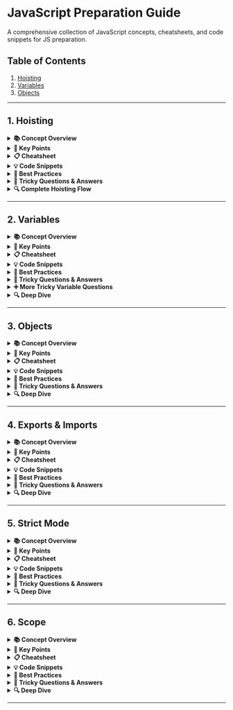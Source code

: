 # JavaScript Preparation Guide

A comprehensive collection of JavaScript concepts, cheatsheets, and code snippets for JS preparation.

## Table of Contents

1. [Hoisting](#hoisting)
2. [Variables](#variables)
3. [Objects](#objects)

---

## 1. Hoisting

<details>
<summary><strong>📚 Concept Overview</strong></summary>

Hoisting is a JavaScript mechanism where variable and function declarations are moved to the top of their scope during compilation, before the code actually runs.

</details>

<details>
<summary><strong>🎯 Key Points</strong></summary>

- **Function declarations**: Fully hoisted (both declaration and definition)
- **var variables**: Hoisted but initialized to `undefined`
- **let/const variables**: Hoisted but in Temporal Dead Zone (TDZ)
- **Function expressions**: Not hoisted
- **Arrow functions**: Not hoisted

</details>

<details>
<summary><strong>📋 Cheatsheet</strong></summary>

| Declaration Type     | Hoisted?     | Initial Value | Accessible Before Declaration? |
| -------------------- | ------------ | ------------- | ------------------------------ |
| Function Declaration | ✅ Yes       | Function      | ✅ Yes                         |
| var                  | ⚠️ Partially | undefined     | ✅ Yes (but undefined)         |
| let                  | ❌ TDZ       | -             | ❌ No (ReferenceError)         |
| const                | ❌ TDZ       | -             | ❌ No (ReferenceError)         |
| Function Expression  | ❌ No        | -             | ❌ No                          |
| Arrow Function       | ❌ No        | -             | ❌ No                          |

</details>

<details>
<summary><strong>💡 Code Snippets</strong></summary>

#### Basic Hoisting Examples

```javascript
// 1. Function Declaration (Fully Hoisted)
hoistedFunc(); // ✅ Works!
function hoistedFunc() {
  console.log("I'm fully hoisted!");
}

// 2. var Variable (Partially Hoisted)
console.log(varVar); // undefined (hoisted but not initialized)
var varVar = "I'm a var variable";

// 3. let/const Variables (TDZ)
// console.log(letVar); // ❌ ReferenceError: Cannot access 'letVar' before initialization
let letVar = "I'm a let variable";
const constVar = "I'm a const variable";
```

#### Temporal Dead Zone (TDZ) Demonstration

```javascript
// TDZ Example
console.log("Entering scope...");

// This would cause ReferenceError
// console.log(tdzVar);

let tdzVar = "I'm in TDZ";
console.log("After declaration:", tdzVar); // ✅ Works
```

#### Function vs Variable Hoisting Precedence

```javascript
// Function declaration takes precedence over variable declaration
myFunc(); // ✅ Calls the function, not undefined

var myFunc = "I'm a variable";

function myFunc() {
  console.log("I'm a function!");
}

console.log("After declarations, myFunc is:", myFunc); // Now it's the variable
```

#### Block Scope Hoisting

```javascript
// var leaks to function scope
function example() {
  if (true) {
    var leakedVar = "I'm leaked to function scope";
  }
  console.log("leakedVar accessible:", leakedVar); // ✅ Works
}

// let stays in block scope
function example2() {
  if (true) {
    let blockVar = "I'm contained in block";
    console.log("blockVar inside block:", blockVar); // ✅ Works
  }
  // console.log("blockVar outside block:", blockVar); // ❌ ReferenceError
}
```

#### Common Pitfalls

```javascript
// Pitfall 1: Variable Shadowing
var shadowVar = "global";
function shadowExample() {
  console.log("Before declaration:", shadowVar); // undefined (local is hoisted)
  var shadowVar = "local";
  console.log("After declaration:", shadowVar); // "local"
}

// Pitfall 2: Function Redeclaration
function duplicate() {
  return "First declaration";
}
function duplicate() {
  return "Second declaration wins!"; // This overwrites the first
}
```

</details>

<details>
<summary><strong>🚀 Best Practices</strong></summary>

✅ **Do's:**

- Use `let` and `const` instead of `var`
- Declare variables at the top of their scope
- Use function declarations for hoisting benefits
- Be aware of TDZ with `let`/`const`
- Use block scope to prevent variable leakage

❌ **Don'ts:**

- Don't use `var` (use `let`/`const` instead)
- Don't access variables before declaration
- Don't rely on hoisting for readability
- Don't create variable shadowing issues

</details>

<details>
<summary><strong>🎯 Tricky Questions & Answers</strong></summary>

#### Basic Hoisting Questions

**Q: What will this output?**

```javascript
console.log(x);
var x = 5;
```

**A:** `undefined` (var is hoisted but not initialized)

**Q: What will this output?**

```javascript
console.log(y);
let y = 5;
```

**A:** `ReferenceError: Cannot access 'y' before initialization` (TDZ)

**Q: What will this output?**

```javascript
myFunc();
function myFunc() {
  console.log("Hello");
}
```

**A:** `'Hello'` (function declarations are fully hoisted)

#### Function vs Variable Hoisting

**Q: What will this output?**

```javascript
console.log(typeof myFunc);
var myFunc = "I'm a variable";
function myFunc() {
  return "I'm a function";
}
console.log(typeof myFunc);
```

**A:**

- First: `'function'` (function declaration takes precedence)
- Second: `'string'` (variable assignment overwrites function)

**Q: What will this output?**

```javascript
funcExpr(); // This will cause an error
var funcExpr = function () {
  console.log("Function expression");
};
```

**A:** `TypeError: funcExpr is not a function` (function expressions are not hoisted)

#### Temporal Dead Zone (TDZ) Questions

**Q: What will this output?**

```javascript
console.log(tdzVar);
let tdzVar = "I'm in TDZ";
```

**A:** `ReferenceError: Cannot access 'tdzVar' before initialization`

**Q: What will this output?**

```javascript
{
  console.log(blockVar);
  let blockVar = "block scoped";
}
```

**A:** `ReferenceError: Cannot access 'blockVar' before initialization` (TDZ applies in block scope too)

**Q: What will this output?**

```javascript
console.log(typeof undeclaredVar);
console.log(typeof declaredVar);
let declaredVar = "I exist";
```

**A:**

- First: `'undefined'` (undeclared variable)
- Second: `ReferenceError` (TDZ for declared variable)

#### Block Scope vs Function Scope

**Q: What will this output?**

```javascript
function scopeTest() {
  if (true) {
    var functionScoped = "I'm function scoped";
    let blockScoped = "I'm block scoped";
  }
  console.log(functionScoped); // This works
  console.log(blockScoped); // This will error
}
scopeTest();
```

**A:**

- First: `"I'm function scoped"` (var leaks to function scope)
- Second: `ReferenceError: blockScoped is not defined` (let stays in block)

**Q: What will this output?**

```javascript
var globalVar = "global";
function shadowTest() {
  console.log(globalVar);
  var globalVar = "local";
  console.log(globalVar);
}
shadowTest();
```

**A:**

- First: `undefined` (local var is hoisted, shadowing global)
- Second: `"local"` (after assignment)

#### Advanced Hoisting Scenarios

**Q: What will this output?**

```javascript
console.log(a, b, c);
var a = 1;
let b = 2;
const c = 3;
```

**A:** `undefined ReferenceError ReferenceError` (var hoisted, let/const in TDZ)

**Q: What will this output?**

```javascript
function test() {
  console.log(hoistedFunc());
  function hoistedFunc() {
    return "I'm hoisted!";
  }
}
test();
```

**A:** `"I'm hoisted!"` (function declarations are fully hoisted)

**Q: What will this output?**

```javascript
console.log(arrowFunc());
let arrowFunc = () => "I'm an arrow function";
```

**A:** `ReferenceError: Cannot access 'arrowFunc' before initialization` (arrow functions are not hoisted)

#### Tricky Tricky Questions

**Q: What will this output?**

```javascript
var x = 1;
if (true) {
  var x = 2;
  console.log(x);
}
console.log(x);
```

**A:**

- First: `2` (same variable, reassigned)
- Second: `2` (var is function-scoped, not block-scoped)

**Q: What will this output?**

```javascript
let x = 1;
if (true) {
  let x = 2;
  console.log(x);
}
console.log(x);
```

**A:**

- First: `2` (block-scoped variable)
- Second: `1` (different variable, outer scope unchanged)

**Q: What will this output?**

```javascript
function duplicate() {
  return "First";
}
function duplicate() {
  return "Second";
}
console.log(duplicate());
```

**A:** `"Second"` (second function declaration overwrites the first)

**Q: What’s wrong here?**

```javascript
const obj = { a: 1 };
obj = { a: 2 };
```

**A:** `TypeError: Assignment to constant variable.` (const prevents rebinding; object can still mutate)

**Q: Does this throw an error?**

```javascript
const obj = { a: 1 };
obj.a = 100;
console.log(obj.a);
```

**A:** `100` (const protects the binding, not the object's contents)

**Q: Can you redeclare a variable?**

```javascript
let a = 10;
let a = 20;
```

**A:** `SyntaxError: Identifier 'a' has already been declared` (cannot redeclare let/const in the same scope)

```javascript
var b = 10;
var b = 20;
console.log(b);
```

**A:** `20` (var allows redeclaration in the same scope)

**Q: Guess the output?**

```javascript
(function () {
  console.log(typeof a);
  var a = 10;
})();
```

**A:** `'undefined'` (`var a` is hoisted, but value assignment isn't; typeof sees undefined)

#### Code Execution Order Questions

**Q: What will this output?**

```javascript
console.log("1");
setTimeout(() => console.log("2"), 0);
console.log("3");
```

**A:** `1, 3, 2` (hoisting doesn't affect async execution)

**Q: What will this output?**

```javascript
var i;
for (i = 0; i < 3; i++) {
  setTimeout(() => console.log(i), 100);
}
```

**A:** `3, 3, 3` (var is function-scoped, all closures reference same variable)

**Q: What will this output?**

```javascript
for (let i = 0; i < 3; i++) {
  setTimeout(() => console.log(i), 100);
}
```

**A:** `0, 1, 2` (let is block-scoped, each iteration creates new variable)

#### Deep Understanding Questions

**Q: Explain the difference between hoisting and scope**
**A:** Hoisting moves declarations to the top of their scope during compilation, while scope determines where variables are accessible. Hoisting doesn't change scope - it just moves declarations.

**Q: Why does TDZ exist for let/const but not var?**
**A:** TDZ prevents accessing variables before declaration, making code more predictable and catching errors early. var was designed to be more forgiving but this led to confusing behavior.

**Q: How does hoisting work with function expressions vs declarations?**
**A:** Function declarations are fully hoisted (both declaration and definition), while function expressions are treated like variables - only the declaration is hoisted, not the assignment.

**Q: What's the hoisting precedence order?**
**A:** 1) Function declarations (highest), 2) Variable declarations (var, let, const), 3) Function expressions and assignments (lowest).

**Q: Explain variable shadowing in the context of hoisting**
**A:** When a local variable has the same name as a global variable, the local declaration is hoisted, creating a "shadow" that prevents access to the global variable within that scope.

</details>

<details>
<summary><strong>🔍 Complete Hoisting Flow</strong></summary>

1. JavaScript engine scans the code
2. Hoists function declarations to top
3. Hoists variable declarations to top
4. Initializes `var` to `undefined`
5. Leaves `let`/`const` in TDZ
6. Executes code line by line

</details>

---

## 2. Variables

<details>
<summary><strong>📚 Concept Overview</strong></summary>

JavaScript variables are bindings to values. The three declaration forms are `var`, `let`, and `const`, each with different scoping and hoisting behaviors. Prefer `const` by default, use `let` for reassignments, and avoid `var` in modern code.

</details>

<details>
<summary><strong>🎯 Key Points</strong></summary>

- **var**: Function-scoped, hoisted with `undefined`, re-declarable, re-assignable, can attach to `globalThis` in scripts
- **let**: Block-scoped, hoisted but in TDZ, not re-declarable in same scope, re-assignable
- **const**: Block-scoped, hoisted but in TDZ, not re-declarable, not re-assignable (binding is constant)
- **Shadowing**: Inner binding with same name hides outer binding
- **Modules vs scripts**: Top-level `var` attaches to global only in scripts, not ES modules; top-level `this` differs

</details>

<details>
<summary><strong>📋 Cheatsheet</strong></summary>

| Feature                     | var                     | let       | const             |
| --------------------------- | ----------------------- | --------- | ----------------- |
| Scope                       | Function                | Block     | Block             |
| Hoisted?                    | Yes (init to undefined) | Yes (TDZ) | Yes (TDZ)         |
| Re-declare same scope       | Yes                     | No        | No                |
| Re-assign                   | Yes                     | Yes       | No (binding only) |
| Attaches to global (script) | Yes                     | No        | No                |

</details>

<details>
<summary><strong>💡 Code Snippets</strong></summary>

#### Declarations and Reassignment

```javascript
var a = 1;
a = 2;
var a = 3; // OK (but avoid)
let b = 1;
b = 2; // OK
// let b = 3;                  // ❌ SyntaxError (same scope)
const c = 1; // c = 2;         // ❌ TypeError (rebinding)
```

#### const with Objects/Arrays

```javascript
const user = { name: "A" };
user.name = "B"; // ✅ allowed (mutating object)
// user = {};      // ❌ TypeError (rebinding)
```

#### Shadowing

```javascript
let x = "outer";
{
  let x = "inner";
  console.log(x); // 'inner'
}
console.log(x); // 'outer'
```

</details>

<details>
<summary><strong>🚀 Best Practices</strong></summary>

- Prefer `const`; use `let` when reassignment is required
- Avoid `var` in modern code
- Declare variables in the narrowest scope close to first use
- Initialize on declaration to avoid TDZ surprises
- Avoid accidental globals; use modules or `'use strict'`

</details>

<details>
<summary><strong>🎯 Tricky Questions & Answers</strong></summary>

#### Hoisting and TDZ in Variables

```javascript
console.log(a); // undefined (var hoisted)
var a = 1;

// console.log(b); // ❌ ReferenceError (TDZ)
let b = 2;

// console.log(c); // ❌ ReferenceError (TDZ)
const c = 3;
```

#### Scope and Shadowing

```javascript
var g = "global";
function demo() {
  console.log(g); // undefined (local var g is hoisted and shadows global)
  var g = "local";
  console.log(g); // 'local'
}
demo();
```

#### Loops, Closures, Scope, and Hoisting

```javascript
for (var i = 0; i < 3; i++) setTimeout(() => console.log(i)); // 3, 3, 3
for (let j = 0; j < 3; j++) setTimeout(() => console.log(j)); // 0, 1, 2
```

- Explanation:
  - With `var`, there is a single function-scoped binding `i`. All scheduled callbacks run after the loop ends, reading the same final value (3).
  - With `let`, each iteration creates a new block-scoped binding `j`. Each callback closes over its own `j` value (0, 1, 2).
  - Hoisting: `var i` is hoisted to the function scope and initialized to `undefined` once; `let j` is hoisted per-iteration but remains in the TDZ until the iteration body begins.

</details>

<details>
<summary><strong>➕ More Tricky Variable Questions</strong></summary>

**Q: What’s wrong here?**

```javascript
const obj = { a: 1 };
obj = { a: 2 };
```

**A:** `TypeError: Assignment to constant variable.` (const prevents rebinding; the object itself could still be mutated)

**Q: Does this throw an error?**

```javascript
const obj = { a: 1 };
obj.a = 100;
console.log(obj.a);
```

**A:** `100` (const means the binding is constant, not the contents of the object)

**Q: Can you redeclare a variable?**

```javascript
let a = 10;
let a = 20;
```

**A:** `SyntaxError: Identifier 'a' has already been declared` (cannot redeclare `let`/`const` in the same scope)

```javascript
var b = 10;
var b = 20;
console.log(b);
```

**A:** `20` (`var` allows redeclaration in the same scope)

**Q: Guess the output?**

```javascript
(function () {
  console.log(typeof a);
  var a = 10;
})();
```

**A:** `'undefined'` (`var a` is hoisted, but value assignment isn't; typeof sees undefined)

</details>

<details>
<summary><strong>🔍 Deep Dive</strong></summary>

- In scripts, `var name = ...` creates `globalThis.name`; `let/const` do not
- In ES modules, top-level bindings do not attach to `globalThis`, and top-level `this` is `undefined`
- Loop `let` semantics create a fresh environment record per iteration
- Variables remain alive as long as referenced (e.g., by closures)

</details>

---

## 3. Objects

<details>
<summary><strong>📚 Concept Overview</strong></summary>

Objects are mutable key–value collections with a prototype chain. Keys are strings or symbols. Property behavior is controlled by descriptors (writable, enumerable, configurable) and accessors (get/set). Prototypes enable inheritance and method sharing across instances.

</details>

<details>
<summary><strong>🎯 Key Points</strong></summary>

- **Creation**: literals `{}`, `Object.create(proto)`, constructors, classes (prototype sugar)
- **Keys**: strings or symbols; numeric keys are coerced to strings
- **Descriptors**: data vs accessor; `writable`, `enumerable`, `configurable`
- **Prototype**: own vs inherited; use `Object.hasOwn` for own checks
- **this**: depends on call-site; arrow functions capture lexical `this`
- **Iteration**: `Object.keys/values/entries`, `for...in` (includes inherited), `Reflect.ownKeys`
- **Copying**: shallow `{...obj}` / `Object.assign`; deep `structuredClone`
- **Immutability**: `Object.freeze`/`seal`/`preventExtensions` (all shallow)
- **Objects vs Map**: Map for non-string keys, frequent add/remove, stable iteration

</details>

<details>
<summary><strong>📋 Cheatsheet</strong></summary>

| Topic               | Recommended API                                   | Notes                                     |
| ------------------- | ------------------------------------------------- | ----------------------------------------- |
| Own property check  | `Object.hasOwn(obj, key)`                         | Prefer over `hasOwnProperty` on instances |
| Get descriptor      | `Object.getOwnPropertyDescriptor(obj, key)`       | Distinguish data vs accessor              |
| Define property     | `Object.defineProperty(obj, key, desc)`           | Control writability/enumerability         |
| Create with proto   | `Object.create(proto, descriptors?)`              | Explicit prototype                        |
| Get/Set prototype   | `Object.getPrototypeOf` / `Object.setPrototypeOf` | Avoid set in hot paths                    |
| Keys/values/entries | `Object.keys/values/entries(obj)`                 | Own, enumerable string keys               |
| All own keys        | `Reflect.ownKeys(obj)`                            | Includes symbols/non-enumerables          |
| Shallow copy        | `{ ...obj }`, `Object.assign({}, obj)`            | Own enumerable string+symbol              |
| Deep clone          | `structuredClone(obj)`                            | Preserves Dates, Maps, Sets               |
| Freeze/Seal         | `Object.freeze/Seal(obj)`                         | Shallow only                              |

</details>

<details>
<summary><strong>💡 Code Snippets</strong></summary>

#### Creating Objects

```javascript
const user = { name: "Ada", age: 36 };
const bare = Object.create(null);
const proto = {
  greet() {
    return `hi ${this.name}`;
  },
};
const child = Object.create(proto, {
  name: { value: "Lin", enumerable: true, writable: true },
});

class Person {
  constructor(name) {
    this.name = name;
  }
  say() {
    return `Hello ${this.name}`;
  }
}
```

#### Descriptors (data vs accessor)

```javascript
const book = {};
Object.defineProperty(book, "title", {
  value: "JS Deep",
  writable: false,
  enumerable: true,
  configurable: true,
});
Object.defineProperty(book, "upperTitle", {
  get() {
    return this.title.toUpperCase();
  },
  enumerable: true,
});
```

#### Own vs Inherited

```javascript
const base = { a: 1 };
const obj = Object.create(base);
obj.b = 2;
Object.keys(obj); // ["b"]
"a" in obj; // true
Object.hasOwn(obj, "a"); // false
```

#### this and binding

```javascript
const counter = {
  n: 0,
  inc() {
    this.n++;
  },
};
const f = counter.inc;
// f(); // wrong: this is undefined/global
f.call(counter); // correct
const bound = counter.inc.bind(counter);
bound();
```

#### Iteration APIs

```javascript
const o = Object.create(
  { inherited: 1 },
  {
    a: { value: 1, enumerable: true },
    [Symbol("s")]: { value: 2, enumerable: true },
  }
);
Object.keys(o); // ["a"]
Object.values(o); // [1]
Object.entries(o); // [["a",1]]
Reflect.ownKeys(o); // ["a", Symbol(s)]
for (const k in o) {
  /* includes inherited enumerable keys */
}
```

#### Copying & Deep Clone

```javascript
const shallow = { ...o };
const deep = structuredClone({ d: new Date(), m: new Map([[1, "a"]]) });
```

#### Freeze vs Seal (shallow)

```javascript
const fz = Object.freeze({ a: 1, nested: { x: 1 } });
// fz.a = 2; // no-op / error in strict
fz.nested.x = 2; // allowed (freeze is shallow)
```

#### Objects vs Map

```javascript
const m = new Map();
const k = {};
m.set(k, 123);
m.get(k); // 123
```

#### To-Primitive

```javascript
const price = {
  amount: 10,
  [Symbol.toPrimitive](hint) {
    return hint === "string" ? `$${this.amount}` : this.amount;
  },
};
String(price); // "$10"
+price; // 10
```

#### Proxy + Reflect

```javascript
const target = { a: 1 };
const p = new Proxy(target, {
  get(t, k, r) {
    return Reflect.get(t, k, r);
  },
  set(t, k, v, r) {
    if (k === "a" && v < 0) return false;
    return Reflect.set(t, k, v, r);
  },
});
p.a;
p.a = -1; // fails (or throws in strict mode)
```

</details>

<details>
<summary><strong>🚀 Best Practices</strong></summary>

- Prefer literals and `Object.create` for explicit prototypes
- Use `Object.hasOwn` for own checks; avoid `hasOwnProperty` from instances
- Avoid mutating `__proto__`; do not set prototypes dynamically in hot paths
- Treat `Object.freeze`/`seal` as shallow; document immutability policy
- Prefer Map when keys aren't strings/symbols or when frequent add/remove is needed

</details>

<details>
<summary><strong>🎯 Tricky Questions & Answers</strong></summary>

#### Basic Object Questions

**Q: What will this output?**

```javascript
const obj = { a: 1 };
console.log(obj.b);
```

**A:** `undefined` (accessing non-existent property returns undefined)

**Q: What will this output?**

```javascript
const obj = { a: 1 };
console.log("a" in obj);
console.log(Object.hasOwn(obj, "a"));
```

**A:** Both `true` (property exists and is own)

#### Enumerable vs Own vs Inherited

**Q: What will this output?**

```javascript
const base = { a: 1 };
const obj = Object.create(base, { b: { value: 2, enumerable: true } });
console.log(Object.keys(obj));
console.log("a" in obj);
console.log(Object.hasOwn(obj, "a"));
```

**A:** `["b"]`, `true`, `false` (keys lists own enumerable only; `in` checks prototype chain; `hasOwn` checks only own)

**Q: What will this output?**

```javascript
const o = {};
Object.defineProperty(o, "x", { value: 1, enumerable: false });
console.log(Object.keys(o));
console.log("x" in o);
```

**A:** `[]`, `true` (non-enumerable properties are hidden from keys but still exist)

#### Getter/Setter Behavior

**Q: What will this output?**

```javascript
const src = {
  get x() {
    return Math.random();
  },
};
const a = Object.assign({}, src);
const b = { ...src };
console.log(typeof a.x);
console.log(typeof b.x);
```

**A:** Both `'number'` (getters are materialized as values during copy)

**Q: What will this output?**

```javascript
const obj = {
  get x() {
    return this._x;
  },
  set x(val) {
    this._x = val * 2;
  },
};
obj.x = 5;
console.log(obj.x);
```

**A:** `10` (setter multiplies by 2, getter returns stored value)

#### this Binding Issues

**Q: What will this output?**

```javascript
const obj = {
  n: 0,
  inc() {
    this.n++;
  },
};
const inc = obj.inc;
inc();
console.log(obj.n);
```

**A:** `0` (this becomes undefined/global, doesn't affect obj.n)

**Q: What will this output?**

```javascript
const obj = {
  n: 0,
  inc: () => {
    this.n++;
  },
};
obj.inc();
console.log(obj.n);
```

**A:** `0` (arrow function captures lexical this, not obj)

#### Symbol Keys and Enumeration

**Q: What will this output?**

```javascript
const S = Symbol("s");
const o = { [S]: 1, a: 2 };
console.log(Object.keys(o));
console.log(Reflect.ownKeys(o));
```

**A:** `["a"]`, `["a", Symbol(s)]` (keys excludes symbols, ownKeys includes them)

**Q: What will this output?**

```javascript
const sym1 = Symbol("a");
const sym2 = Symbol("a");
const obj = { [sym1]: 1, [sym2]: 2 };
console.log(obj[sym1]);
console.log(obj[sym2]);
```

**A:** `1`, `2` (symbols are unique even with same description)

#### Object vs Map Key Behavior

**Q: What will this output?**

```javascript
const obj = {};
const k1 = {};
const k2 = {};
obj[k1] = 1;
obj[k2] = 2;
console.log(obj["[object Object]"]);
```

**A:** `2` (objects are coerced to string "[object Object]", last write wins)

**Q: What will this output?**

```javascript
const map = new Map();
const k1 = {};
const k2 = {};
map.set(k1, 1);
map.set(k2, 2);
console.log(map.get(k1));
console.log(map.get(k2));
```

**A:** `1`, `2` (Map preserves object identity)

#### Freeze and Immutability

**Q: What will this output?**

```javascript
const frozen = Object.freeze({ nested: { a: 1 } });
frozen.nested.a = 2;
console.log(frozen.nested.a);
```

**A:** `2` (freeze is shallow, nested objects can still be mutated)

**Q: What will this output?**

```javascript
const sealed = Object.seal({ a: 1 });
sealed.a = 2;
sealed.b = 3;
console.log(sealed.a);
console.log(sealed.b);
```

**A:** `2`, `undefined` (seal allows modifying existing properties, not adding new ones)

#### To-Primitive Conversion

**Q: What will this output?**

```javascript
const x = {
  valueOf() {
    return 7;
  },
  toString() {
    return "obj";
  },
};
console.log(x + 1);
console.log(String(x));
```

**A:** `8`, `"obj"` (valueOf for math, toString for string context)

**Q: What will this output?**

```javascript
const obj = {
  [Symbol.toPrimitive](hint) {
    return hint === "string" ? "str" : 42;
  },
};
console.log(obj + 1);
console.log(String(obj));
```

**A:** `43`, `"str"` (Symbol.toPrimitive takes precedence over valueOf/toString)

#### DefineProperty vs Direct Assignment

**Q: What will this output?**

```javascript
const o = {};
Object.defineProperty(o, "a", { value: 1, writable: false });
o.a = 2;
console.log(o.a);
```

**A:** `1` (non-writable property cannot be changed)

**Q: What will this output?**

```javascript
const o = {};
Object.defineProperty(o, "a", { value: 1, configurable: false });
delete o.a;
console.log(o.a);
```

**A:** `1` (non-configurable property cannot be deleted)

#### **proto** and Prototype Chain

**Q: What will this output?**

```javascript
const dict = Object.create(null);
console.log(dict.hasOwnProperty);
console.log(Object.hasOwn(dict, "x"));
```

**A:** `undefined`, `false` (null prototype objects lack Object.prototype methods)

**Q: What will this output?**

```javascript
const obj = { a: 1 };
const child = Object.create(obj);
child.a = 2;
delete child.a;
console.log(child.a);
```

**A:** `1` (deleting own property reveals inherited one)

#### Property Order Rules

**Q: What will this output?**

```javascript
const o = { 2: "b", 1: "a", x: 1, y: 2 };
console.log(Object.keys(o));
```

**A:** `["1","2","x","y"]` (integer-like keys first in ascending order, then strings in insertion order)

**Q: What will this output?**

```javascript
const o = { x: 1, 1: "a", y: 2, 2: "b" };
console.log(Object.keys(o));
```

**A:** `["1","2","x","y"]` (numeric keys always come first)

#### JSON Serialization Quirks

**Q: What will this output?**

```javascript
console.log(JSON.stringify({ a: 1, b: undefined, c: Symbol() }));
```

**A:** `{"a":1}` (undefined and symbols are dropped)

**Q: What will this output?**

```javascript
console.log(JSON.stringify([undefined, null, 1]));
```

**A:** `[null,null,1]` (undefined becomes null in arrays)

**Q: What will this output?**

```javascript
const obj = {
  toJSON() {
    return { custom: true };
  },
};
console.log(JSON.stringify(obj));
```

**A:** `{"custom":true}` (toJSON method customizes serialization)

#### Spread and Object.assign Behavior

**Q: What will this output?**

```javascript
const base = {};
Object.defineProperty(base, "hidden", { value: 1, enumerable: false });
console.log({ ...base }.hidden);
```

**A:** `undefined` (spread only copies enumerable properties)

**Q: What will this output?**

```javascript
const target = { a: 1 };
const source = { a: 2, b: 3 };
Object.assign(target, source);
console.log(target);
```

**A:** `{a: 2, b: 3}` (Object.assign mutates target and returns it)

#### Proxy and Reflect

**Q: What will this output?**

```javascript
const target = { a: 1 };
const proxy = new Proxy(target, {
  get(t, k, r) {
    return Reflect.get(t, k, r) * 2;
  },
});
console.log(proxy.a);
```

**A:** `2` (proxy intercepts get and doubles the value)

**Q: What will this output?**

```javascript
const target = { a: 1 };
const proxy = new Proxy(target, {
  set(t, k, v, r) {
    if (v < 0) return false;
    return Reflect.set(t, k, v, r);
  },
});
proxy.a = -1;
console.log(proxy.a);
```

**A:** `1` (setter rejects negative values, original value unchanged)

#### Deep Clone vs Shallow Copy

**Q: What will this output?**

```javascript
const original = { a: 1, nested: { b: 2 } };
const shallow = { ...original };
const deep = structuredClone(original);
original.nested.b = 3;
console.log(shallow.nested.b);
console.log(deep.nested.b);
```

**A:** `3`, `2` (shallow copy shares nested objects, deep clone doesn't)

**Q: What will this output?**

```javascript
const obj = { func: () => console.log("hi") };
const cloned = structuredClone(obj);
console.log(typeof cloned.func);
```

**A:** `'undefined'` (structuredClone cannot clone functions)

#### Optional Chaining and Nullish Coalescing

**Q: What will this output?**

```javascript
const obj = { a: { b: { c: 1 } } };
console.log(obj?.a?.b?.c);
console.log(obj?.x?.y);
```

**A:** `1`, `undefined` (optional chaining safely accesses nested properties)

**Q: What will this output?**

```javascript
const obj = { a: 0, b: null, c: undefined };
console.log(obj.a ?? "default");
console.log(obj.b ?? "default");
console.log(obj.c ?? "default");
```

**A:** `0`, `"default"`, `"default"` (nullish coalescing only uses default for null/undefined)

#### Object Equality and References

**Q: What will this output?**

```javascript
const obj1 = { a: 1 };
const obj2 = { a: 1 };
console.log(obj1 === obj2);
console.log(JSON.stringify(obj1) === JSON.stringify(obj2));
```

**A:** `false`, `true` (objects compared by reference, not value)

**Q: What will this output?**

```javascript
const obj = { a: 1 };
const copy = obj;
copy.a = 2;
console.log(obj.a);
```

**A:** `2` (copy and obj reference the same object)

#### Class Fields and Methods

**Q: What will this output?**

```javascript
class Example {
  field = 1;
  constructor() {
    this.field = 2;
  }
}
const e = new Example();
console.log(e.field);
```

**A:** `2` (constructor assignment overwrites field initialization)

**Q: What will this output?**

```javascript
class Example {
  #private = 1;
  getPrivate() {
    return this.#private;
  }
}
const e = new Example();
console.log(e.getPrivate());
console.log(e.#private);
```

**A:** `1`, `SyntaxError` (private fields are accessible within class, not outside)

#### Advanced Prototype Chain

**Q: What will this output?**

```javascript
const proto = { a: 1 };
const obj = Object.create(proto);
proto.a = 2;
console.log(obj.a);
```

**A:** `2` (prototype changes affect all objects inheriting from it)

**Q: What will this output?**

```javascript
const obj = {};
Object.setPrototypeOf(obj, { a: 1 });
console.log(obj.a);
```

**A:** `1` (setPrototypeOf changes the prototype chain)

</details>

<details>
<summary><strong>🔍 Deep Dive</strong></summary>

- **Property order**: Integer-like keys (ascending) → string keys (insertion order) → symbols
- **Performance**: Prefer `Object.create` with desired prototype over `Object.setPrototypeOf` in hot paths
- **Proxy invariants**: Must respect object invariants; use `Reflect` to preserve default semantics
- **structuredClone limitations**: Cannot clone functions, DOM nodes, or objects with circular references
- **JSON.stringify behavior**: Drops functions, symbols, undefined; converts undefined to null in arrays
- **Object equality**: Use `Object.is` for special cases (NaN, ±0); `===` for reference equality
- **Private fields**: Truly private, not accessible via bracket notation or reflection
- **Class fields**: Initialize before constructor runs; can be overridden in constructor

</details>

---

## 4. Exports & Imports

<details>
<summary><strong>📚 Concept Overview</strong></summary>

JavaScript modules provide a way to organize and share code between files. ES Modules (ESM) use `import`/`export` statements, while CommonJS uses `require()`/`module.exports`. Named exports allow multiple exports per module, while default exports provide a single primary export. Understanding the differences and best practices is crucial for modern JavaScript development.

</details>

<details>
<summary><strong>🎯 Key Points</strong></summary>

- **Named Exports**: Multiple exports per module, must be imported with exact names or aliased
- **Default Exports**: Single primary export per module, can be imported with any name
- **Mixed Exports**: Combine both named and default exports in one module
- **ES Modules vs CommonJS**: ESM is static, CommonJS is dynamic; ESM supports top-level await
- **Import Types**: Named, default, namespace, and dynamic imports
- **Re-exports**: Forward exports from other modules without importing them locally
- **Module Resolution**: Node.js resolves paths based on file extensions and package.json

</details>

<details>
<summary><strong>📋 Cheatsheet</strong></summary>

| Export Type      | Syntax                                    | Import Syntax                              | Notes                                 |
| ---------------- | ----------------------------------------- | ------------------------------------------ | ------------------------------------- |
| Named Export     | `export const x = 1;`                     | `import { x } from './module';`            | Multiple per module, exact name match |
| Default Export   | `export default class X {}`               | `import X from './module';`                | One per module, any import name       |
| Mixed Export     | `export const x = 1; export default y;`   | `import y, { x } from './module';`         | Default first, then named in braces   |
| Re-export        | `export { x } from './module';`           | `import { x } from './current';`           | Forward without local import          |
| Namespace Import | `export const x = 1; export const y = 2;` | `import * as ns from './module';`          | Access as `ns.x`, `ns.y`              |
| Dynamic Import   | N/A                                       | `const module = await import('./module');` | Runtime loading, returns promise      |
| CommonJS Export  | `module.exports = x;`                     | `const x = require('./module');`           | Node.js legacy, dynamic               |
| CommonJS Named   | `exports.x = 1;`                          | `const { x } = require('./module');`       | Destructuring from module.exports     |

</details>

<details>
<summary><strong>💡 Code Snippets</strong></summary>

#### Named Exports

```javascript
// math.js
export const PI = 3.14159;
export function add(a, b) {
  return a + b;
}
export class Calculator {
  constructor() {
    this.result = 0;
  }
  add(x) {
    this.result += x;
    return this;
  }
}

// main.js
import { PI, add, Calculator } from "./math.js";
console.log(PI); // 3.14159
console.log(add(2, 3)); // 5
const calc = new Calculator();
```

#### Default Exports

```javascript
// app.js
export default class App {
  constructor(name) {
    this.name = name;
  }
  start() {
    console.log(`${this.name} started!`);
  }
}

// main.js
import MyApp from "./app.js"; // Can use any name
import App from "./app.js"; // Or the original name
const app = new MyApp("MyApp");
app.start(); // "MyApp started!"
```

#### Mixed Exports

```javascript
// utils.js
export const VERSION = "1.0.0";
export const DEBUG = true;

export default function main() {
  console.log("Main function");
}

// main.js
import main, { VERSION, DEBUG } from "./utils.js";
// Default import first, then named imports in braces
```

#### Re-exports

```javascript
// lib/index.js
export { add, subtract } from "./math.js";
export { default as Calculator } from "./calculator.js";
export * from "./utils.js"; // Re-export all named exports

// main.js
import { add, subtract, Calculator } from "./lib/index.js";
// No need to know the internal file structure
```

#### Dynamic Imports

```javascript
// Dynamic loading based on condition
async function loadModule(moduleName) {
  try {
    const module = await import(`./modules/${moduleName}.js`);
    return module.default || module;
  } catch (error) {
    console.error("Failed to load module:", error);
    return null;
  }
}

// Usage
const mathModule = await loadModule("math");
```

#### CommonJS vs ES Modules

```javascript
// CommonJS (Node.js)
// math.js
module.exports = {
  add: (a, b) => a + b,
  subtract: (a, b) => a - b,
};

// main.js
const math = require("./math.js");
console.log(math.add(2, 3)); // 5

// ES Modules (Modern)
// math.js
export function add(a, b) {
  return a + b;
}
export function subtract(a, b) {
  return a - b;
}

// main.js
import { add, subtract } from "./math.js";
console.log(add(2, 3)); // 5
```

#### Namespace Imports

```javascript
// utils.js
export const formatDate = (date) => date.toISOString();
export const formatCurrency = (amount) => `$${amount}`;
export const validateEmail = (email) => email.includes("@");

// main.js
import * as Utils from "./utils.js";
console.log(Utils.formatDate(new Date()));
console.log(Utils.formatCurrency(100));
console.log(Utils.validateEmail("test@example.com"));
```

#### Import Aliasing

```javascript
// math.js
export function add(a, b) {
  return a + b;
}
export function multiply(a, b) {
  return a * b;
}

// main.js
import { add as sum, multiply as product } from "./math.js";
console.log(sum(2, 3)); // 5
console.log(product(2, 3)); // 6
```

#### Top-level Await (ES Modules)

```javascript
// config.js
export const config = await fetch("/api/config").then((r) => r.json());

// main.js
import { config } from "./config.js";
console.log("Config loaded:", config);
// Only works in ES modules, not CommonJS
```

</details>

<details>
<summary><strong>🚀 Best Practices</strong></summary>

- **Use named exports** for utility functions and constants; use default exports for main classes/components
- **Prefer ES Modules** over CommonJS for new code; they're the standard and support top-level await
- **Use re-exports** to create clean public APIs and hide internal module structure
- **Avoid circular dependencies**; they can cause issues with both ESM and CommonJS
- **Use dynamic imports** for code splitting and lazy loading to improve performance
- **Be consistent** with import/export patterns across your codebase
- **Use TypeScript** for better module resolution and type safety

</details>

<details>
<summary><strong>🎯 Tricky Questions & Answers</strong></summary>

#### Basic Export/Import Behavior

**Q: What will this output?**

```javascript
// math.js
export const x = 1;
export const y = 2;

// main.js
import { x, z } from "./math.js";
console.log(x);
console.log(z);
```

**A:** `1`, `ReferenceError: z is not defined` (importing non-existent named export causes error)

**Q: What will this output?**

```javascript
// app.js
export default class App {}
export const VERSION = "1.0.0";

// main.js
import App, { VERSION } from "./app.js";
console.log(typeof App);
console.log(VERSION);
```

**A:** `'function'` (class is a function), `'1.0.0'` (mixed import works correctly)

#### Default Export Behavior

**Q: What will this output?**

```javascript
// module.js
export default function () {
  return "default";
}
export const named = "named";

// main.js
import anyName, { named } from "./module.js";
console.log(anyName());
console.log(named);
```

**A:** `'default'`, `'named'` (default export can be imported with any name)

**Q: What will this output?**

```javascript
// module.js
export default { x: 1, y: 2 };

// main.js
import obj from "./module.js";
console.log(obj.x);
```

**A:** `1` (default export can be any value, including objects)

#### Import/Export Aliasing

**Q: What will this output?**

```javascript
// math.js
export function add(a, b) {
  return a + b;
}

// main.js
import { add as sum } from "./math.js";
console.log(sum(2, 3));
console.log(add(2, 3));
```

**A:** `5`, `ReferenceError: add is not defined` (aliased import hides original name)

**Q: What will this output?**

```javascript
// utils.js
export const x = 1;
export const y = 2;

// main.js
import { x as y, y as x } from "./utils.js";
console.log(x, y);
```

**A:** `2, 1` (aliases swap the values)

#### Re-export Behavior

**Q: What will this output?**

```javascript
// inner.js
export const x = 1;
export default 'default';

// middle.js
export { x } from './inner.js';
export { default } from './inner.js';

// main.js
import defaultExport, { x } from './middle.js';
console.log(defaultExport);
console.log(x);
```

**A:** `'default'`, `1` (re-exports forward both named and default exports)

**Q: What will this output?**

```javascript
// math.js
export const add = (a, b) => a + b;

// index.js
export { add as sum } from "./math.js";

// main.js
import { sum } from "./index.js";
console.log(sum(2, 3));
```

**A:** `5` (re-export with alias works correctly)

#### CommonJS vs ES Modules

**Q: What will this output?**

```javascript
// module.js (CommonJS)
module.exports = { x: 1, y: 2 };

// main.js (ES Module)
import obj from "./module.js";
console.log(obj.x);
```

**A:** `1` (ES modules can import CommonJS modules, but not vice versa)

**Q: What will this output?**

```javascript
// module.js (CommonJS)
exports.x = 1;
exports.y = 2;

// main.js (ES Module)
import { x, y } from "./module.js";
console.log(x, y);
```

**A:** `1, 2` (named exports from CommonJS work in ES modules)

**Q: What will this output?**

```javascript
// module.js (ES Module)
export const x = 1;
export default "default";

// main.js (CommonJS)
const module = require("./module.js");
console.log(module.x);
console.log(module.default);
```

**A:** `1`, `'default'` (CommonJS gets default export as `.default` property)

#### Dynamic Imports

**Q: What will this output?**

```javascript
// math.js
export const add = (a, b) => a + b;

// main.js
async function test() {
  const math = await import("./math.js");
  console.log(math.add(2, 3));
  console.log(typeof math.default);
}
test();
```

**A:** `5`, `'undefined'` (named exports are properties, no default export)

**Q: What will this output?**

```javascript
// app.js
export default class App {}

// main.js
async function test() {
  const module = await import("./app.js");
  console.log(typeof module.default);
  console.log(typeof module.App);
}
test();
```

**A:** `'function'`, `'undefined'` (default export is in `.default` property)

#### Module Resolution

**Q: What will this output?**

```javascript
// file.js
export const x = 1;

// main.js
import { x } from "./file"; // No .js extension
console.log(x);
```

**A:** `1` (Node.js automatically resolves .js extension)

**Q: What will this output?**

```javascript
// index.js
export const x = 1;

// main.js
import { x } from "./folder"; // folder/index.js
console.log(x);
```

**A:** `1` (Node.js automatically resolves index.js in folders)

#### Circular Dependencies

**Q: What will this output?**

```javascript
// a.js
import { b } from "./b.js";
export const a = 1;
console.log("a loaded, b =", b);

// b.js
import { a } from "./a.js";
export const b = 2;
console.log("b loaded, a =", a);

// main.js
import { a } from "./a.js";
```

**A:** `'b loaded, a = undefined'`, `'a loaded, b = 2'` (circular dependency causes undefined values)

#### Top-level Await

**Q: What will this output?**

```javascript
// config.js
export const config = await Promise.resolve({ api: "https://api.example.com" });

// main.js
import { config } from "./config.js";
console.log(config.api);
```

**A:** `'https://api.example.com'` (top-level await works in ES modules)

**Q: What will this output?**

```javascript
// data.js
export const data = await fetch("/api/data").then((r) => r.json());

// main.js
import { data } from "./data.js";
console.log(data);
```

**A:** The fetched data (top-level await can be used for API calls)

#### Import/Export Hoisting

**Q: What will this output?**

```javascript
// utils.js
export function log() {
  console.log("utils loaded");
}

// main.js
log(); // Call before import
import { log } from "./utils.js";
```

**A:** `'utils loaded'` (imports are hoisted to the top)

**Q: What will this output?**

```javascript
// main.js
console.log("Before import");
import { x } from "./module.js";
console.log("After import");
```

**A:** `'Before import'`, `'After import'` (imports are hoisted but execution order is preserved)

#### Namespace Imports

**Q: What will this output?**

```javascript
// math.js
export const add = (a, b) => a + b;
export const subtract = (a, b) => a - b;

// main.js
import * as Math from "./math.js";
console.log(Math.add(5, 3));
console.log(Math.subtract(5, 3));
console.log(typeof Math.default);
```

**A:** `8`, `2`, `'undefined'` (namespace import includes all named exports, no default)

**Q: What will this output?**

```javascript
// module.js
export default "default";
export const x = 1;
export const y = 2;

// main.js
import * as ns from "./module.js";
console.log(ns.default);
console.log(ns.x);
console.log(ns.y);
```

**A:** `'default'`, `1`, `2` (namespace import includes both default and named exports)

#### Export Statement Behavior

**Q: What will this output?**

```javascript
// module.js
const x = 1;
const y = 2;
export { x, y as z };

// main.js
import { x, z } from "./module.js";
console.log(x, z);
```

**A:** `1, 2` (export statement can alias exports)

**Q: What will this output?**

```javascript
// module.js
export { x, y } from "./other.js";

// main.js
import { x, y } from "./module.js";
console.log(x, y);
```

**A:** Depends on `other.js` content (re-export forwards exports from another module)

#### Mixed Import/Export Scenarios

**Q: What will this output?**

```javascript
// module.js
export const x = 1;
export default function () {
  return "default";
}

// main.js
import def, { x } from "./module.js";
console.log(def());
console.log(x);
```

**A:** `'default'`, `1` (mixed import: default first, then named in braces)

**Q: What will this output?**

```javascript
// module.js
export default class App {}
export const VERSION = "1.0.0";

// main.js
import App, { VERSION } from "./module.js";
console.log(typeof App);
console.log(VERSION);
```

**A:** `'function'`, `'1.0.0'` (class is a function, mixed import works)

#### Error Handling in Dynamic Imports

**Q: What will this output?**

```javascript
// main.js
async function loadModule() {
  try {
    const module = await import("./non-existent.js");
    return module;
  } catch (error) {
    console.log("Error:", error.message);
    return null;
  }
}

loadModule();
```

**A:** `'Error: Cannot find module './non-existent.js''` (dynamic imports throw errors for missing modules)

#### Module Interoperability

**Q: What will this output?**

```javascript
// legacy.js (CommonJS)
module.exports = function () {
  return "legacy";
};

// modern.js (ES Module)
import legacy from "./legacy.js";
console.log(legacy());
```

**A:** `'legacy'` (ES modules can import CommonJS modules)

**Q: What will this output?**

```javascript
// modern.js (ES Module)
export default function () {
  return "modern";
}

// legacy.js (CommonJS)
const modern = require("./modern.js");
console.log(modern());
```

**A:** `TypeError: modern is not a function` (CommonJS cannot directly import ES modules)

</details>

<details>
<summary><strong>🔍 Deep Dive</strong></summary>

- **Module Resolution**: Node.js uses a specific algorithm to resolve module paths, checking file extensions and package.json
- **Hoisting**: Import statements are hoisted to the top of the module, but execution order is preserved
- **Circular Dependencies**: Can cause issues with both ESM and CommonJS; ESM handles them better with live bindings
- **Live Bindings**: ES modules use live bindings, meaning changes to exported values are reflected in importing modules
- **Tree Shaking**: ES modules enable better tree shaking (dead code elimination) than CommonJS
- **Top-level Await**: Only available in ES modules, not CommonJS; useful for initialization and configuration
- **Dynamic Imports**: Return promises and enable code splitting; useful for lazy loading and conditional imports
- **Module Federation**: Advanced technique for sharing modules between different applications at runtime

</details>

---

## 5. Strict Mode

<details>
<summary><strong>📚 Concept Overview</strong></summary>

Strict mode is a way to opt into a restricted variant of JavaScript that catches common coding mistakes and prevents certain actions. It's enabled by adding `'use strict';` at the beginning of a script or function. Strict mode helps write more secure and optimized JavaScript code.

</details>

<details>
<summary><strong>🎯 Key Points</strong></summary>

- **Enabling**: Add `'use strict';` at the top of script or function
- **Scope**: Can be global (entire script) or local (function only)
- **Variables**: Prevents accidental global variable creation
- **this**: `this` is `undefined` instead of global object in function calls
- **Parameters**: No duplicate parameter names allowed
- **Properties**: Cannot assign to read-only properties
- **Octal**: Octal literals (e.g., `010`) are not allowed
- **delete**: Cannot delete variables, functions, or function parameters

</details>

<details>
<summary><strong>📋 Cheatsheet</strong></summary>

| Feature                   | Non-Strict Mode               | Strict Mode    |
| ------------------------- | ----------------------------- | -------------- |
| Undeclared variables      | Creates global variable       | ReferenceError |
| this in function calls    | global object (window/global) | undefined      |
| Duplicate parameters      | Allowed (last wins)           | SyntaxError    |
| Octal literals            | Allowed (010 = 8)             | SyntaxError    |
| delete on variables       | Allowed (no effect)           | SyntaxError    |
| Read-only property assign | Silently fails                | TypeError      |
| eval/arguments as names   | Allowed                       | SyntaxError    |
| with statement            | Allowed                       | SyntaxError    |

</details>

<details>
<summary><strong>💡 Code Snippets</strong></summary>

#### Basic Strict Mode Examples

```javascript
// Non-strict mode
function nonStrict() {
  undeclaredVar = 5; // Creates global variable
  console.log(this); // global object (window/global)
  console.log(undeclaredVar); // 5
}

// Strict mode
function strict() {
  "use strict";
  // undeclaredVar = 5; // ReferenceError: undeclaredVar is not defined
  console.log(this); // undefined
}
```

#### Variable Declaration Differences

```javascript
// Non-strict mode
function test() {
  x = 10; // Creates global variable
  console.log(x); // 10
  console.log(window.x); // 10 (in browser)
}
test();

// Strict mode
function testStrict() {
  "use strict";
  // x = 10; // ReferenceError: x is not defined
  let x = 10; // Must declare
  console.log(x); // 10
}
testStrict();
```

#### this Binding Differences

```javascript
// Non-strict mode
function regular() {
  console.log(this);
}
regular(); // global object (window/global)

// Strict mode
function strict() {
  "use strict";
  console.log(this);
}
strict(); // undefined
```

#### Parameter and Property Restrictions

```javascript
// Non-strict mode
function duplicate(a, a) {
  // Allowed, second 'a' wins
  console.log(a);
}
duplicate(1, 2); // 2

// Strict mode
function strictDuplicate(a, a) {
  // SyntaxError: Duplicate parameter name
  "use strict";
  console.log(a);
}

// Property assignment
const obj = {};
Object.defineProperty(obj, "x", { value: 1, writable: false });
obj.x = 2;
console.log(obj.x);
```

**A:** `1` (non-strict mode silently fails, strict mode throws TypeError)

**Q: What will this output?**

```javascript
"use strict";
const obj = {};
Object.defineProperty(obj, "x", { value: 1, writable: false });
obj.x = 2;
console.log(obj.x);
```

**A:** `TypeError: Cannot assign to read only property` (strict mode throws error)

#### delete Operator Differences

```javascript
// Non-strict mode
var x = 1;
delete x; // Allowed (but has no effect)
console.log(x); // 1

// Strict mode
("use strict");
var y = 1;
// delete y; // SyntaxError: Delete of an unqualified identifier
```

#### Octal Literals

```javascript
// Non-strict mode
console.log(010); // 8 (octal)

// Strict mode
("use strict");
// console.log(010); // SyntaxError: Octal literals are not allowed
console.log(0o10); // 8 (ES6 octal with 'o' prefix)
```

</details>

<details>
<summary><strong>🚀 Best Practices</strong></summary>

- **Always use strict mode** in new projects; it prevents common mistakes
- **Enable globally** by adding `'use strict';` at the top of your main script
- **Use in functions** when you can't control the global scope
- **Test thoroughly** when migrating existing code to strict mode
- **Be aware of differences** in `this` binding and error handling
- **Use modern JavaScript features** (let, const, arrow functions) which are inherently safer

</details>

<details>
<summary><strong>🎯 Tricky Questions & Answers</strong></summary>

#### Variable Declaration Issues

**Q: What will this output?**

```javascript
function test() {
  x = 5;
  console.log(x);
}
test();
```

**A:** `5` (non-strict mode creates global variable)

**Q: What will this output?**

```javascript
function test() {
  "use strict";
  x = 5;
  console.log(x);
}
test();
```

**A:** `ReferenceError: x is not defined` (strict mode requires declaration)

#### this Binding Differences

**Q: What will this output?**

```javascript
function regular() {
  console.log(this === global);
}
regular();
```

**A:** `true` (non-strict mode, this is global object)

**Q: What will this output?**

```javascript
function strict() {
  "use strict";
  console.log(this === undefined);
}
strict();
```

**A:** `true` (strict mode, this is undefined)

#### Parameter Restrictions

**Q: What will this output?**

```javascript
function test(a, a) {
  console.log(a);
}
test(1, 2);
```

**A:** `2` (non-strict mode allows duplicate parameters, last wins)

**Q: What will this output?**

```javascript
function test(a, a) {
  "use strict";
  console.log(a);
}
test(1, 2);
```

**A:** `SyntaxError: Duplicate parameter name` (strict mode prevents duplicates)

#### Property Assignment

**Q: What will this output?**

```javascript
const obj = {
  get x() {
    return this._x;
  },
  set x(val) {
    this._x = val * 2;
  },
};
obj.x = 5;
console.log(obj.x);
```

**A:** `10` (setter multiplies by 2, getter returns stored value)

**Q: What will this output?**

```javascript
"use strict";
const obj = {
  get x() {
    return this._x;
  },
  set x(val) {
    this._x = val * 2;
  },
};
obj.x = 5;
console.log(obj.x);
```

**A:** `10` (setter multiplies by 2, getter returns stored value)

#### delete Operator

**Q: What will this output?**

```javascript
var x = 1;
delete x;
console.log(x);
```

**A:** `1` (non-strict mode allows delete but has no effect)

**Q: What will this output?**

```javascript
"use strict";
var x = 1;
delete x;
console.log(x);
```

**A:** `SyntaxError: Delete of an unqualified identifier` (strict mode prevents delete on variables)

#### Octal Literals

**Q: What will this output?**

```javascript
console.log(010);
```

**A:** `8` (non-strict mode allows octal literals)

**Q: What will this output?**

```javascript
"use strict";
console.log(010);
```

**A:** `SyntaxError: Octal literals are not allowed` (strict mode prevents octal)

#### eval and arguments Restrictions

**Q: What will this output?**

```javascript
var eval = 1;
console.log(eval);
```

**A:** `1` (non-strict mode allows eval as variable name)

**Q: What will this output?**

```javascript
"use strict";
var eval = 1;
console.log(eval);
```

**A:** `SyntaxError: Unexpected eval or arguments in strict mode` (strict mode prevents eval as identifier)

#### with Statement

**Q: What will this output?**

```javascript
const obj = { x: 1 };
with (obj) {
  console.log(x);
}
```

**A:** `1` (non-strict mode allows with statement)

**Q: What will this output?**

```javascript
"use strict";
const obj = { x: 1 };
with (obj) {
  console.log(x);
}
```

**A:** `SyntaxError: Strict mode code may not include a with statement` (strict mode prevents with)

#### Function Context

**Q: What will this output?**

```javascript
let name = "global";

const obj = {
  name: "object",
  method() {
    let name = "local";
    console.log(name);
    console.log(this.name);
  },
};

obj.method();
```

**A:** `"local"`, `"object"` (local variable shadows global, this.name refers to object property)

#### Closures and Scope

**Q: What will this output?**

```javascript
function createCounter() {
  let count = 0;
  return function () {
    return ++count;
  };
}

const counter = createCounter();
console.log(counter());
console.log(counter());
console.log(counter());
```

**A:** `1`, `2`, `3` (closure captures count from function scope)

</details>

<details>
<summary><strong>🔍 Deep Dive</strong></summary>

- **Lexical Scoping**: Scope is determined by where code is written, not where it's executed
- **Scope Chain**: JavaScript looks for variables in current scope, then outer scope, then global scope
- **Closures**: Functions can access variables from their outer scope even after the outer function has returned
- **Module Scope**: ES modules create their own scope, separate from global scope
- **Block Scope**: let/const create new scope for each block, preventing variable leakage
- **Hoisting**: var declarations are hoisted to function/global scope, let/const are hoisted but in TDZ
- **Shadowing**: Inner scope variables can hide outer scope variables, but this can make code harder to read
- **Global Pollution**: var in global scope attaches to global object, let/const don't

</details>

---

## 6. Scope

<details>
<summary><strong>📚 Concept Overview</strong></summary>

Scope determines where variables and functions are accessible in JavaScript. There are three main scope types: Global scope (accessible everywhere), Function scope (accessible within a function), and Block scope (accessible within a block like `{}`, `if`, `for`, etc.). Understanding scope is crucial for variable lifetime, shadowing, and closure behavior.

</details>

<details>
<summary><strong>🎯 Key Points</strong></summary>

- **Global Scope**: Variables declared outside any function or block; accessible everywhere
- **Function Scope**: Variables declared inside a function; accessible only within that function
- **Block Scope**: Variables declared inside a block (`{}`, `if`, `for`, etc.); accessible only within that block
- **var**: Function-scoped and global-scoped; hoisted to function/global scope
- **let/const**: Block-scoped, function-scoped, and global-scoped; hoisted but in TDZ
- **Shadowing**: Inner binding with same name hides outer binding
- **Lexical Scope**: Scope is determined by where code is written, not where it's executed

</details>

<details>
<summary><strong>📋 Cheatsheet</strong></summary>

| Declaration | Global Scope | Function Scope | Block Scope | Hoisting | Re-declaration |
| ----------- | ------------ | -------------- | ----------- | -------- | -------------- |
| var         | ✅ Yes       | ✅ Yes         | ❌ No       | ✅ Yes   | ✅ Yes         |
| let         | ✅ Yes       | ✅ Yes         | ✅ Yes      | ⚠️ TDZ   | ❌ No          |
| const       | ✅ Yes       | ✅ Yes         | ✅ Yes      | ⚠️ TDZ   | ❌ No          |

**Scope Rules:**

- **var**: Function-scoped, leaks to function scope, attaches to global object
- **let/const**: Block-scoped, contained within blocks, don't attach to global object
- **Shadowing**: Inner declarations hide outer ones
- **TDZ**: let/const are hoisted but inaccessible before declaration

</details>

<details>
<summary><strong>💡 Code Snippets</strong></summary>

#### Global Scope Examples

```javascript
// Global scope
var globalVar = "I'm global var";
let globalLet = "I'm global let";
const globalConst = "I'm global const";

function testGlobal() {
  console.log(globalVar); // "I'm global var"
  console.log(globalLet); // "I'm global let"
  console.log(globalConst); // "I'm global const"
}

// In browser: globalVar becomes window.globalVar
// In Node.js: globalVar becomes global.globalVar
// let/const do NOT attach to global object
```

#### Function Scope Examples

```javascript
function functionScope() {
  var funcVar = "I'm function var";
  let funcLet = "I'm function let";
  const funcConst = "I'm function const";

  console.log(funcVar); // "I'm function var"
  console.log(funcLet); // "I'm function let"
  console.log(funcConst); // "I'm function const"
}

functionScope();
// console.log(funcVar);   // ReferenceError: funcVar is not defined
// console.log(funcLet);   // ReferenceError: funcLet is not defined
// console.log(funcConst); // ReferenceError: funcConst is not defined
```

#### Block Scope Examples

```javascript
// Block scope with var (function-scoped)
function blockScopeVar() {
  if (true) {
    var blockVar = "I'm block var";
    console.log(blockVar); // "I'm block var"
  }
  console.log(blockVar); // "I'm block var" (var leaks to function scope)
}

// Block scope with let/const
function blockScopeLet() {
  if (true) {
    let blockLet = "I'm block let";
    const blockConst = "I'm block const";
    console.log(blockLet); // "I'm block let"
    console.log(blockConst); // "I'm block const"
  }
  // console.log(blockLet);   // ReferenceError: blockLet is not defined
  // console.log(blockConst); // ReferenceError: blockConst is not defined
}
```

#### Variable Shadowing

```javascript
let shadowVar = "outer";

function shadowing() {
  let shadowVar = "inner";
  console.log(shadowVar); // "inner" (shadows outer)

  if (true) {
    let shadowVar = "block";
    console.log(shadowVar); // "block" (shadows both outer and inner)
  }

  console.log(shadowVar); // "inner" (back to function scope)
}

shadowing();
console.log(shadowVar); // "outer" (global scope)
```

#### Loop Scope Behavior

```javascript
// var in loops (function-scoped)
function varLoop() {
  for (var i = 0; i < 3; i++) {
    setTimeout(() => console.log(i), 100);
  }
  console.log("After loop:", i); // 3 (var leaks to function scope)
}
varLoop(); // 3, 3, 3, "After loop: 3"

// let in loops (block-scoped)
function letLoop() {
  for (let j = 0; j < 3; j++) {
    setTimeout(() => console.log(j), 100);
  }
  // console.log("After loop:", j); // ReferenceError: j is not defined
}
letLoop(); // 0, 1, 2
```

#### Temporal Dead Zone (TDZ)

```javascript
function tdzExample() {
  console.log("Before declaration");

  // console.log(tdzVar); // ReferenceError: Cannot access 'tdzVar' before initialization

  let tdzVar = "I'm in TDZ";
  console.log("After declaration:", tdzVar);
}

// var doesn't have TDZ
function varTdz() {
  console.log(varVar); // undefined (hoisted but not initialized)
  var varVar = "I'm var";
}
```

#### Nested Scopes

```javascript
let outer = "outer";

function nested() {
  let middle = "middle";

  function inner() {
    let innerVar = "inner";
    console.log(outer); // "outer" (global scope)
    console.log(middle); // "middle" (function scope)
    console.log(innerVar); // "inner" (local scope)
  }

  inner();
  console.log(outer);
  // console.log(innerVar); // ReferenceError
}

nested();
```

#### Module Scope

```javascript
// In ES modules (files with import/export)
let moduleVar = "I'm module scoped";
// This is NOT global scope - it's module scope
// Not accessible from other modules unless exported

export { moduleVar };
```

</details>

<details>
<summary><strong>🚀 Best Practices</strong></summary>

- **Use `const` by default**; use `let` when reassignment is needed; avoid `var`
- **Declare variables** in the narrowest scope possible
- **Be aware of shadowing** and its implications for readability
- **Use block scope** to prevent variable leakage and improve encapsulation
- **Understand TDZ** to avoid reference errors with `let`/`const`
- **Prefer ES modules** over global scope for better encapsulation
- **Use meaningful variable names** to avoid accidental shadowing

</details>

<details>
<summary><strong>🎯 Tricky Questions & Answers</strong></summary>

#### Hoisting and TDZ in Variables

**Q: What will this output?**

```javascript
console.log(a); // undefined (var hoisted)
var a = 1;

// console.log(b); // ❌ ReferenceError (TDZ)
let b = 2;

// console.log(c); // ❌ ReferenceError (TDZ)
const c = 3;
```

**A:** `undefined`, `ReferenceError: Cannot access 'b' before initialization`, `ReferenceError: Cannot access 'c' before initialization`

#### Scope and Shadowing

**Q: What will this output?**

```javascript
var g = "global";
function demo() {
  console.log(g); // undefined (local var g is hoisted and shadows global)
  var g = "local";
  console.log(g); // 'local'
}
demo();
```

**A:** `undefined`, `'local'` (var is hoisted, shadowing global)

#### Loops, Closures, Scope, and Hoisting

**Q: What will this output?**

```javascript
for (var i = 0; i < 3; i++) {
  setTimeout(() => console.log(i), 100);
}
```

**A:** `3, 3, 3` (var is function-scoped, all closures reference the same variable)

**Q: What will this output?**

```javascript
for (let j = 0; j < 3; j++) {
  setTimeout(() => console.log(j), 100);
}
```

**A:** `0, 1, 2` (let is block-scoped, each iteration creates new variable)

#### Temporal Dead Zone

**Q: What will this output?**

```javascript
console.log(x);
let x = 5;
```

**A:** `ReferenceError: Cannot access 'x' before initialization`

**Q: What will this output?**

```javascript
console.log(y);
var y = 5;
```

**A:** `undefined` (var is hoisted and initialized to undefined)

#### Scope Chain and Lexical Scoping

**Q: What will this output?**

```javascript
let outer = "outer";

function test() {
  console.log(outer);
  let outer = "inner";
  console.log(outer);
}
test();
```

**A:** `ReferenceError: Cannot access 'outer' before initialization` (TDZ prevents accessing outer from global)

**Q: What will this output?**

```javascript
let outer = "outer";

function test() {
  console.log(outer);
  var outer = "inner";
  console.log(outer);
}
test();
```

**A:** `undefined`, `"inner"` (var is hoisted, shadowing global outer)

#### Global Object Attachment

**Q: What will this output?**

```javascript
var globalVar = "var";
let globalLet = "let";
console.log(globalVar === window.globalVar);
console.log(globalLet === window.globalLet);
```

**A:** `true`, `false` (var attaches to global object, let doesn't)

#### Function Declaration vs Expression

**Q: What will this output?**

```javascript
function test() {
  console.log(typeof funcDecl);
  console.log(typeof funcExpr);

  function funcDecl() {}
  var funcExpr = function () {};
}
test();
```

**A:** `"function"`, `"undefined"` (function declarations are hoisted, expressions are not)

#### Block Scope with var

**Q: What will this output?**

```javascript
function test() {
  {
    var x = 1;
  }
  console.log(x);
}
test();
```

**A:** `1` (var ignores block scope, leaks to function scope)

#### const in Blocks

**Q: What will this output?**

```javascript
const x = 1;
{
  const x = 2;
  console.log(x);
}
console.log(x);
```

**A:** `2`, `1` (const respects block scope, shadowing works)

#### Module Scope

**Q: What will this output?**

```javascript
// module1.js
let moduleVar = "module1";
export { moduleVar };

// module2.js
import { moduleVar } from "./module1.js";
console.log(moduleVar);
```

**A:** `"module1"` (imported variables are in module scope)

#### Nested Function Scope

**Q: What will this output?**

```javascript
let global = "global";

function outer() {
  let outerVar = "outer";

  function inner() {
    let innerVar = "inner";
    console.log(global, outerVar, innerVar);
  }

  inner();
  console.log(global, outerVar);
  // console.log(innerVar); // ReferenceError
}
outer();
```

**A:** `"global outer inner"`, `"global outer"` (lexical scoping allows access to outer variables)

#### Hoisting in Different Scopes

**Q: What will this output?**

```javascript
console.log(x);
var x = 1;

console.log(y);
let y = 2;
```

**A:** `undefined`, `ReferenceError: Cannot access 'y' before initialization`

#### Re-declaration Rules

**Q: What will this output?**

```javascript
var a = 1;
var a = 2;
console.log(a);

let b = 1;
let b = 2;
console.log(b);
```

**A:** `2`, `SyntaxError: Identifier 'b' has already been declared`

#### Block Scope with if/else

**Q: What will this output?**

```javascript
if (true) {
  let x = "if";
} else {
  let x = "else";
}
console.log(x);
```

**A:** `ReferenceError: x is not defined` (let is block-scoped)

#### Function Scope with var

**Q: What will this output?**

```javascript
if (true) {
  var x = "if";
} else {
  var x = "else";
}
console.log(x);
```

**A:** `"if"` (var is function-scoped, not block-scoped)

#### Scope and this

**Q: What will this output?**

```javascript
let name = "global";

const obj = {
  name: "object",
  method() {
    let name = "local";
    console.log(name);
    console.log(this.name);
  },
};

obj.method();
```

**A:** `"local"`, `"object"` (local variable shadows global, this.name refers to object property)

#### Closures and Scope

**Q: What will this output?**

```javascript
function createCounter() {
  let count = 0;
  return function () {
    return ++count;
  };
}

const counter = createCounter();
console.log(counter());
console.log(counter());
console.log(counter());
```

**A:** `1`, `2`, `3` (closure captures count from function scope)

</details>

<details>
<summary><strong>🔍 Deep Dive</strong></summary>

- **Lexical Scoping**: Scope is determined by where code is written, not where it's executed
- **Scope Chain**: JavaScript looks for variables in current scope, then outer scope, then global scope
- **Closures**: Functions can access variables from their outer scope even after the outer function has returned
- **Module Scope**: ES modules create their own scope, separate from global scope
- **Block Scope**: let/const create new scope for each block, preventing variable leakage
- **Hoisting**: var declarations are hoisted to function/global scope, let/const are hoisted but in TDZ
- **Shadowing**: Inner scope variables can hide outer scope variables, but this can make code harder to read
- **Global Pollution**: var in global scope attaches to global object, let/const don't

</details>

---
